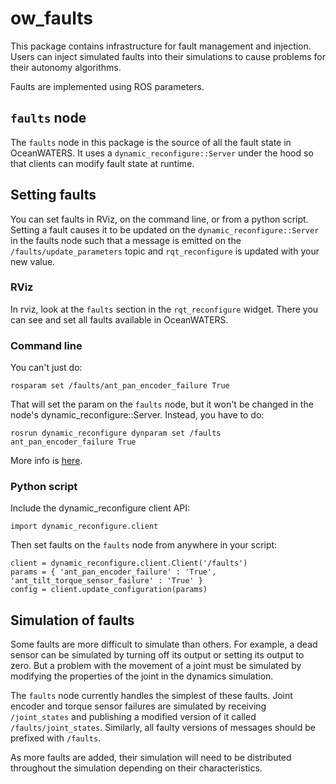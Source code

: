 ow_faults
=========
This package contains infrastructure for fault management and injection. Users
can inject simulated faults into their simulations to cause problems for their
autonomy algorithms.

Faults are implemented using ROS parameters.

## `faults` node
The `faults` node in this package is the source of all the fault state in
OceanWATERS. It uses a `dynamic_reconfigure::Server` under the hood so that
clients can modify fault state at runtime.

## Setting faults
You can set faults in RViz, on the command line, or from a python script.
Setting a fault causes it to be updated on the `dynamic_reconfigure::Server` in
the faults node such that a message is emitted on the `/faults/update_parameters`
topic and `rqt_reconfigure` is updated with your new value.

### RViz
In rviz, look at the `faults` section in the `rqt_reconfigure` widget. There
you can see and set all faults available in OceanWATERS.

### Command line
You can't just do:

`rosparam set /faults/ant_pan_encoder_failure True`

That will set the param on the `faults` node, but it won't be changed in the
node's dynamic_reconfigure::Server. Instead, you have to do:

`rosrun dynamic_reconfigure dynparam set /faults ant_pan_encoder_failure True`

More info is [here](http://wiki.ros.org/dynamic_reconfigure#dynamic_reconfigure.2BAC8-groovy.dynparam_command-line_tool).

### Python script
Include the dynamic_reconfigure client API:

`import dynamic_reconfigure.client`

Then set faults on the `faults` node from anywhere in your script:

```
client = dynamic_reconfigure.client.Client('/faults')
params = { 'ant_pan_encoder_failure' : 'True', 'ant_tilt_torque_sensor_failure' : 'True' }
config = client.update_configuration(params)
```

## Simulation of faults
Some faults are more difficult to simulate than others. For example, a dead
sensor can be simulated by turning off its output or setting its output to zero.
But a problem with the movement of a joint must be simulated by modifying the
properties of the joint in the dynamics simulation.

The `faults` node currently handles the simplest of these faults. Joint encoder
and torque sensor failures are simulated by receiving `/joint_states` and
publishing a modified version of it called `/faults/joint_states`. Similarly,
all faulty versions of messages should be prefixed with `/faults`.

As more faults are added, their simulation will need to be distributed
throughout the simulation depending on their characteristics.

